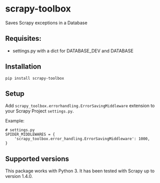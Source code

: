 scrapy-toolbox
=============

Saves Scrapy exceptions in a Database


Requisites: 
-----------

* settings.py with a dict for DATABASE_DEV and DATABASE

Installation
------------

  ```
  pip install scrapy-toolbox
  ```

Setup
-----

Add `scrapy_toolbox.errorhandling.ErrorSavingMiddleware` extension to your Scrapy Project `settings.py`.

Example:

  ```
  # settings.py
  SPIDER_MIDDLEWARES = {
      'scrapy_toolbox.error_handling.ErrorSavingMiddleware': 1000,
  }

  ```

Supported versions
------------------
This package works with Python 3. It has been tested with Scrapy up to version 1.4.0.